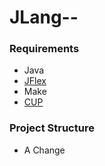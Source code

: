 # JLang--





### Requirements
- Java
- [JFlex](https://github.com/jflex-de/jflex/releases)
- Make
- [CUP](http://www2.cs.tum.edu/projects/cup/install.php)

### Project Structure

- A Change
